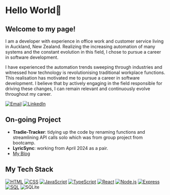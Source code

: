 # Hello World👋

## Welcome to my page!

I am a developer with experience in office work and customer service living in Auckland, New Zealand. Realizing the increasing automation of many systems and the constant evolution in this field, I chose to pursue a career in software development.

I have experienced the automation trends sweeping through industries and witnessed how technology is revolutionising traditional workplace functions. This realisation has motivated me to pursue a career in software development. I believe that by actively engaging in the field responsible for driving these changes, I can remain relevant and continuously evolve throughout my career.
  
[![Email](https://img.shields.io/badge/Email-white?style=flat-square&logo=gmail)](mailto:moahaa03@gmail.com) [![LinkedIn](https://img.shields.io/badge/LinkedIn-blue?style=flat-square&logo=linkedin)](https://www.linkedin.com/in/moa-ha-3bb6a9244/)

## On-going Project

- <b>Tradie-Tracker</b>: tidying up the code by renaming functions and streamlining API calls solo which was from group project from bootcamp.
- <b>LyricSync</b>: working from April 2024 as a pair.
- [My Blog](https://moa-ha.github.io/)

## My Tech Stack

[![HTML](https://img.shields.io/badge/HTML-black?style=flat-square&logo=html5)](https://www.w3.org/html/)
[![CSS](https://img.shields.io/badge/CSS-black?&style=flat-square&logo=css3)](https://www.w3.org/css/)
[![JavaScript](https://img.shields.io/badge/JavaScript-black?style=flat-square&logo=javascript)](https://developer.mozilla.org/en-US/docs/Web/JavaScript)
[![TypeScript](https://img.shields.io/badge/TypeScript-black?style=flat-square&logo=typescript)](https://www.typescriptlang.org/)
[![React](https://img.shields.io/badge/React-black?style=flat-square&logo=react)](https://reactjs.org/)
[![Node.js](https://img.shields.io/badge/Node.js-black?style=flat-square&logo=node.js)](https://nodejs.org/)
[![Express](https://img.shields.io/badge/Express-black?style=flat-square&logo=express)](https://expressjs.com/)
[![SQL](https://img.shields.io/badge/SQL-black?style=flat-square&logo=postgresql)](https://www.postgresql.org/)
![SQLite](https://img.shields.io/badge/SQLite-black?style=fflat-square&logo=sqlite)

<!--
**moa-ha/moa-ha** is a ✨ _special_ ✨ repository because its `README.md` (this file) appears on your GitHub profile.
